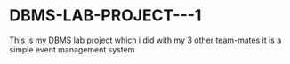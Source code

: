 # DBMS-LAB-PROJECT---1
This is my DBMS lab project which i did with my 3 other team-mates it is a simple event management system 
